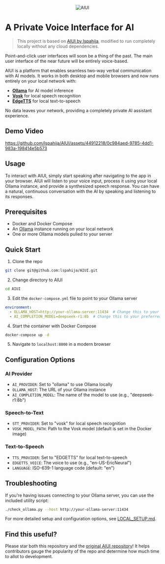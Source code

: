 <p align="center">
  <img src="https://github.com/lspahija/AIUI/assets/44912218/4a8537fc-8438-4f27-bdfb-32d4418fb06b" alt="AIUI">
</p>

# A Private Voice Interface for AI

> This project is based on [AIUI by lspahija](https://github.com/lspahija/AIUI), modified to run completely locally without any cloud dependencies.

Point-and-click user interfaces will soon be a thing of the past. The main user interface of the near future will be entirely voice-based.

AIUI is a platform that enables seamless two-way verbal communication with AI models. It works in both desktop and mobile browsers and now runs entirely on your local network with:

- **[Ollama](https://ollama.ai/)** for AI model inference
- **[Vosk](https://alphacephei.com/vosk/)** for local speech recognition
- **[EdgeTTS](https://github.com/rany2/edge-tts)** for local text-to-speech

No data leaves your network, providing a completely private AI assistant experience.

## Demo Video
https://github.com/lspahija/AIUI/assets/44912218/0c984aed-9785-4dd1-983a-198414e5b573

## Usage
To interact with AIUI, simply start speaking after navigating to the app in your browser. AIUI will listen to your voice input, process it using your local Ollama instance, and provide a synthesized speech response. You can have a natural, continuous conversation with the AI by speaking and listening to its responses.

## Prerequisites
- Docker and Docker Compose
- An [Ollama](https://ollama.ai/) instance running on your local network
- One or more Ollama models pulled to your server

## Quick Start
1. Clone the repo
```bash
git clone git@github.com:lspahija/AIUI.git
```

2. Change directory to AIUI
```bash
cd AIUI
```

3. Edit the `docker-compose.yml` file to point to your Ollama server
```yaml
environment:
  - OLLAMA_HOST=http://your-ollama-server:11434  # Change this to your Ollama host
  - AI_COMPLETION_MODEL=deepseek-r1:8b  # Change this to your preferred model
```

4. Start the container with Docker Compose
```bash
docker-compose up -d
```

5. Navigate to `localhost:8000` in a modern browser

## Configuration Options

### AI Provider
- `AI_PROVIDER`: Set to "ollama" to use Ollama locally
- `OLLAMA_HOST`: The URL of your Ollama instance
- `AI_COMPLETION_MODEL`: The name of the model to use (e.g., "deepseek-r1:8b")

### Speech-to-Text
- `STT_PROVIDER`: Set to "vosk" for local speech recognition
- `VOSK_MODEL_PATH`: Path to the Vosk model (default is set in the Docker image)

### Text-to-Speech
- `TTS_PROVIDER`: Set to "EDGETTS" for local text-to-speech
- `EDGETTS_VOICE`: The voice to use (e.g., "en-US-EricNeural")
- `LANGUAGE`: ISO-639-1 language code (default: "en")

## Troubleshooting

If you're having issues connecting to your Ollama server, you can use the included utility script:

```bash
./check_ollama.py --host http://your-ollama-server:11434
```

For more detailed setup and configuration options, see [LOCAL_SETUP.md](LOCAL_SETUP.md).

## Find this useful?
Please star both this repository and the [original AIUI repository](https://github.com/lspahija/AIUI)! It helps contributors gauge the popularity of the repo and determine how much time to allot to development.
